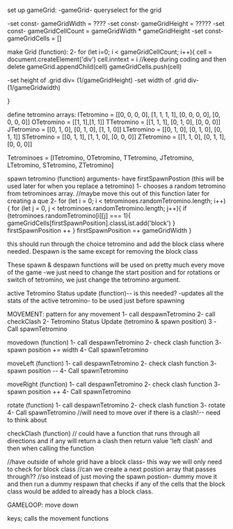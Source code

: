 set up gameGrid:
-gameGrid- queryselect for the grid <div>
-set const- gameGridWidth = ????
-set const- gameGridHeight = ?????
-set const- gameGridCellCount = gameGridWidth * gameGridHeight
-set const- gameGridCells = []


make Grid (function):
2- for (let i=0; i < gameGridCellCount; i++){
  cell = document.createElement('div')
  cell.inntext = i //keep during coding and then delete
  gameGrid.appendChild(cell)
  gameGridCells.push(cell)

  -set height of .grid div= (1/gameGridHeight)
  -set width of .grid div- (1/gameGridwidth)

}


define tetromino arrays:
ITetromino = [[0, 0, 0, 0], [1, 1, 1, 1], [0, 0, 0, 0], [0, 0, 0, 0]]
OTetromino = [[1, 1],[1, 1]]
TTetromino = [[1, 1, 1], [0, 1, 0], [0, 0, 0]]
JTetromino = [[0, 1, 0], [0, 1, 0], [1, 1, 0]]
LTetromino = [[0, 1, 0], [0, 1, 0], [0, 1, 1]]
STetromino = [[0, 1, 1], [1, 1, 0], [0, 0, 0]]
ZTetromino = [[1, 1, 0], [0, 1, 1], [0, 0, 0]]

Tetrominoes = [ITetromino, OTetromino, TTetromino, JTetromino, LTetromino, STetromino, ZTetromino]

spawn tetromino (function) arguments- have firstSpawnPostion (this will be used later for when you replace a tetromino)
1- chooses a random tetromino from tetrominoes array. //maybe move this out of this function later for creating a que
2- 
for (let i = 0; i < tetrominoes.randomTetromino.length; i++){
  for (let j = 0, j < tetrominoes.randomTetromino.length; j++){
    if (tetrominoes.randomTetromino[i][j] === 1){
      gameGridCells[firstSpawnPosition].classList.add('block')
    }
    firstSpawnPosition ++
  }
  firstSpawnPosition =+ gameGridWidth
}

this should run through the choice tetromino and add the block class where needed. 
Despawn is the same except for removing the block class


These spawn & despawn functions will be used on pretty much every move of the game
  -we just need to change the start position and for rotations or switch of tetromino, we just change the tetromino argument. 



active Tetromino Status update (function)-- is this needed? 
-updates all the stats of the active tetromino- to be used just before spawning


MOVEMENT:
pattern for any movement
1- call despawnTetromino
2- call checkClash
2- Tetromino Status Update (tetromino & spawn position)
3 -Call spawnTetromino

movedown (function)
1- call despawnTetromino
2- check clash function
3- spawn position += width
4- Call spawnTetromino

moveLeft (function)
1- call despawnTetromino
2- check clash function
3- spawn position --
4- Call spawnTetromino

moveRight (function)
1- call despawnTetromino
2- check clash function
3- spawn position ++
4- Call spawnTetromino

rotate (function)
1- call despawnTetromino
2- check clash function
3- rotate
4- Call spawnTetromino
//will need to move over if there is a clash!-- need to think about

checkClash (function)
 // could have a function that runs through all directions and if any will return a clash then return value 'left clash' and then when calling the function

  //have outside of whole grid have a block class- this way we will only need to check for block class
  //can we create a next postion array that passes through??
  //so instead of just moving the spawn postion- dummy move it and then run a dummy respawn that checks if any of the cells that the block class would be added to already has a block class. 


GAMELOOP:
move down


keys;
calls the movement functions

